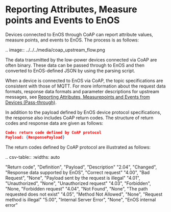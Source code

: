 # Reporting Attributes, Measure points and Events to EnOS

Devices connected to EnOS through CoAP can report attribute values, measure points, and events to EnOS. The process is as follows:

.. image:: ../../../media/coap_upstream_flow.png

The data transmitted by the low-power devices connected via CoAP are often binary. These data can be passed through to EnOS and then converted to EnOS-defined JSON by using the parsing script.

When a device is connected to EnOS via CoAP, the topic specifications are consistent with those of MQTT. For more information about the request data formats, response data formats and parameter descriptions for upstream messages, see [Reporting Attributes, Measurepoints and Events from Devices (Pass-through)](../../mqtt/upstream/device_else/report_event_pass).

In addition to the payload defined by EnOS device protocol specifications, the response also includes CoAP return codes. The structure of return codes and response data are given as follows:

```json
Code: return code defined by CoAP protocol
Payload: {ResponsePayload}
``` 

The return codes defined by CoAP protocol are illustrated as follows:

.. csv-table::
   :widths: auto

   "Return code", "Definition", "Payload", "Description"
   "2.04", "Changed", "Response data supported by EnOS", "Correct request"
   "4.00", "Bad Request", "None", "Payload sent by the request is illegal"
   "4.01", "Unauthorized", "None", "Unauthorized request"
   "4.03", "Forbidden", "None, "Forbidden request"
   "4.04", "Not Found", "None", "The path requested does not exist"
   "4.05", "Method Not Allowed", "None", "Request method is illegal"
   "5.00", "Internal Server Error", "None", "EnOS internal error"

<!--end-->
